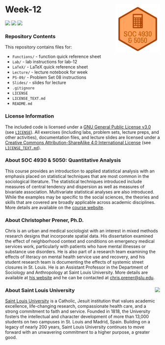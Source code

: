 Week-12 <img src="https://raw.githubusercontent.com/slu-soc5050/Core-Documents/sources/soc5050LogoSm_v2.png" align="right" />
===========================================================
![](https://img.shields.io/badge/semester-Fall%2C%202017-blue.svg) ![](https://img.shields.io/badge/release-updated-brightgreen.svg)
[](https://img.shields.io/github/last-commit/slu-soc5050/Week-12.svg) ![](https://img.shields.io/github/repo-size/slu-soc5050/Week-12.svg)

### Repository Contents
This repository contains files for:
  - `Functions/` - function quick reference sheet
  - `Lab/` - lab instructions for lab-12
  - `LaTeX/` - LaTeX quick reference sheet
  - `Lecture/` - lecture notebook for week
  - `PS-09/` - Problem Set 08 instructions
  - `Slides/` - slides for lecture
  - `.gitignore`
  - `LICENSE`
  - `LICENSE_TEXT.md`
  - `README.md`

### License Information
The included code is licensed under a [GNU General Public License v3.0](https://www.gnu.org/licenses/gpl-3.0.en.html) (see [`LICENSE`](LICENSE)). All exercises (including labs, problem sets, lecture preps, and other activities), documentation files, and lecture slides are licensed under a [Creative Commons Attribution-ShareAlike 4.0 International License](https://creativecommons.org/licenses/by-sa/4.0/) (see [`LICENSE_TEXT.md`](LICENSE_TEXT.md)).

### About SOC 4930 & 5050: Quantitative Analysis
This course provides an introduction to applied statistical analysis with an emphasis placed on statistical techniques that are most common in the sociological literature. The statistical techniques introduced include measures of central tendency and dispersion as well as measures of bivariate association. Multivariate statistical analyses are also introduced. While the examples may be specific to the social sciences, the theories and skills that are covered are broadly applicable across academic disciplines. More details are available on the [course website](https://slu-soc5050.github.io).

### About Christopher Prener, Ph.D.
Chris is an urban and medical sociologist with an interest in mixed methods research designs that incorporate spatial data. His dissertation examined the effect of neighborhood context and conditions on emergency medical services work, particularly with patients who have mental illnesses or substance use disorders. He is also part of a research team examining the effects of literacy on mental health service use and recovery, and his student research team is documenting the effects of systemic street closures in St. Louis. He is an Assistant Professor in the Department of Sociology and Anthropology at Saint Louis University. More details are available at [his website](https://chris-prener.github.io) and he can be contacted at [chris.prener@slu.edu](mailto:chris.prener@slu.edu).

### About Saint Louis University <img src="https://slu-soc5650.github.io/images/sluLogo.png" align="right" />
[Saint Louis University](http://wwww.slu.edu) is a Catholic, Jesuit institution that values academic excellence, life-changing research, compassionate health care, and a strong commitment to faith and service. Founded in 1818, the University fosters the intellectual and character development of more than 13,000 students on two campuses in St. Louis and Madrid, Spain. Building on a legacy of nearly 200 years, Saint Louis University continues to move forward with an unwavering commitment to a higher purpose, a greater good.
